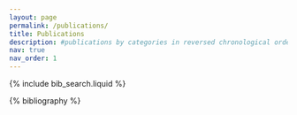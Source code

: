 ```yaml
---
layout: page
permalink: /publications/
title: Publications
description: #publications by categories in reversed chronological order. generated by jekyll-scholar.
nav: true
nav_order: 1
---
```


<!-- _pages/publications.md -->

<!-- Bibsearch Feature -->

{% include bib_search.liquid %}

<div class="publications">

{% bibliography %}

</div>
